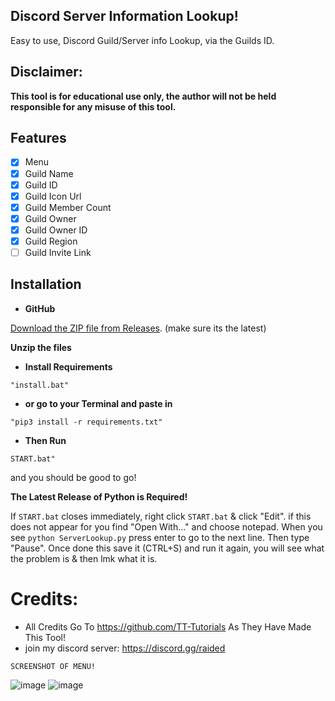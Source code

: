 
## Discord Server Information Lookup!
Easy to use, Discord Guild/Server info Lookup, via the Guilds ID.
## **Disclaimer:**
**This tool is for educational use only, the author will not be held responsible for any misuse of this tool.**
## Features

- [x] Menu
- [x] Guild Name
- [x] Guild ID
- [x] Guild Icon Url
- [x] Guild Member Count
- [x] Guild Owner
- [x] Guild Owner ID
- [x] Guild Region
- [ ] Guild Invite Link
## Installation

-   **GitHub**

[Download the ZIP file from Releases](https://github.com/TT-Tutorials/Server-Lookup/upload/main). (make sure its the latest)

**Unzip the files**

- **Install Requirements**

```
"install.bat"
```

- **or go to your Terminal and paste in**

```
"pip3 install -r requirements.txt"
```

- **Then Run**

```
START.bat"
```

and you should be good to go!

**The Latest Release of Python is Required!**

If `START.bat` closes immediately, right click `START.bat` & click "Edit". if this does not appear for you find "Open With..." and choose notepad. When you see `python ServerLookup.py` press enter to go to the next line. Then type "Pause". Once done this save it (CTRL+S) and run it again, you will see what the problem is & then lmk what it is.


# Credits:
- All Credits Go To https://github.com/TT-Tutorials As They Have Made This Tool!
- join my discord server: https://discord.gg/raided

`SCREENSHOT OF MENU!`

![image](https://user-images.githubusercontent.com/94531396/143677875-ac9fdf6a-b97b-43be-b9b2-3c7af5c4e39c.png)
![image](https://user-images.githubusercontent.com/94531396/143677939-46a51bfc-22a9-465f-beea-085e5c8981a8.png)

